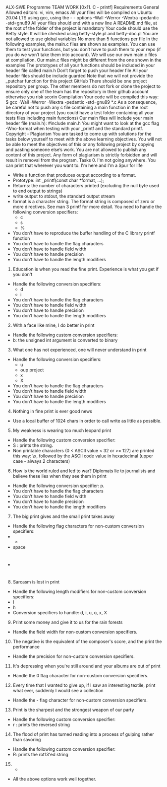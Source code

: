 ALX-SWE Programme TEAM WORK [0x11. C - printf]
Requirements
General
Allowed editors: vi, vim, emacs
All your files will be compiled on Ubuntu 20.04 LTS using gcc, using the - - options -Wall -Werror -Wextra -pedantic -std=gnu89
All your files should end with a new line
A README.md file, at the root of the folder of the project is mandatory
Your code should use the Betty style. It will be checked using betty-style.pl and betty-doc.pl
You are not allowed to use global variables
No more than 5 functions per file
In the following examples, the main.c files are shown as examples. You can use them to test your functions, but you don’t have to push them to your repo (if you do we won’t take them into account). We will use our own main.c files at compilation. Our main.c files might be different from the one shown in the examples
The prototypes of all your functions should be included in your header file called main.h
Don’t forget to push your header file
All your header files should be include guarded
Note that we will not provide the _putchar function for this project
GitHub
There should be one project repository per group. The other members do not fork or clone the project to ensure only one of the team has the repository in their github account otherwise you risk scorin
Compilation
Your code will be compiled this way:
$ gcc -Wall -Werror -Wextra -pedantic -std=gnu89 *.c
As a consequence, be careful not to push any c file containing a main function in the root directory of your project (you could have a test folder containing all your tests files including main functions)
Our main files will include your main header file (main.h): #include main.h
You might want to look at the gcc flag -Wno-format when testing with your _printf and the standard printf.
Copyright - Plagiarism
You are tasked to come up with solutions for the tasks below yourself to meet with the above learning objectives.
You will not be able to meet the objectives of this or any following project by copying and pasting someone else’s work.
You are not allowed to publish any content of this project.
Any form of plagiarism is strictly forbidden and will result in removal from the program.
Tasks
0. I'm not going anywhere. You can print that wherever you want to. I'm here and I'm a Spur for life
- Write a function that produces output according to a format.
- Prototype: int _printf(const char *format, ...);
- Returns: the number of characters printed (excluding the null byte used to end output to strings)
- write output to stdout, the standard output stream
- format is a character string. The format string is composed of zero or more directives. See man 3 printf for more detail. You need to handle the following conversion specifiers:
    - c
    - s
    - %
- You don’t have to reproduce the buffer handling of the C library printf function
- You don’t have to handle the flag characters
- You don’t have to handle field width
- You don’t have to handle precision
- You don’t have to handle the length modifiers
1. Education is when you read the fine print. Experience is what you get if you don't
- Handle the following conversion specifiers:
    - d
    - i
- You don’t have to handle the flag characters
- You don’t have to handle field width
- You don’t have to handle precision
- You don’t have to handle the length modifiers
2. With a face like mine, I do better in print
- Handle the following custom conversion specifiers:
- b: the unsigned int argument is converted to binary
3. What one has not experienced, one will never understand in print
- Handle the following conversion specifiers:
    - u
    - oup project
    - x
    - X
- You don’t have to handle the flag characters
- You don’t have to handle field width
- You don’t have to handle precision
- You don’t have to handle the length modifiers
4. Nothing in fine print is ever good news
- Use a local buffer of 1024 chars in order to call write as little as possible.
5. My weakness is wearing too much leopard print
- Handle the following custom conversion specifier:
- S : prints the string.
- Non printable characters (0 < ASCII value < 32 or >= 127) are printed this way: \x, followed by the ASCII code value in hexadecimal (upper case - always 2 characters)
6. How is the world ruled and led to war? Diplomats lie to journalists and believe these lies when they see them in print
- Handle the following conversion specifier: p.
- You don’t have to handle the flag characters
- You don’t have to handle field width
- You don’t have to handle precision
- You don’t have to handle the length modifiers
7. The big print gives and the small print takes away
- Handle the following flag characters for non-custom conversion specifiers:
- +
- space
- #
8. Sarcasm is lost in print
- Handle the following length modifiers for non-custom conversion specifiers:
- l
- h
- Conversion specifiers to handle: d, i, u, o, x, X
9. Print some money and give it to us for the rain forests
- Handle the field width for non-custom conversion specifiers.
10. The negative is the equivalent of the composer's score, and the print the performance
- Handle the precision for non-custom conversion specifiers.
11. It's depressing when you're still around and your albums are out of print
- Handle the 0 flag character for non-custom conversion specifiers.
12. Every time that I wanted to give up, if I saw an interesting textile, print what ever, suddenly I would see a collection
- Handle the - flag character for non-custom conversion specifiers.
13. Print is the sharpest and the strongest weapon of our party
- Handle the following custom conversion specifier:
- r : prints the reversed string
14. The flood of print has turned reading into a process of gulping rather than savoring
- Handle the following custom conversion specifier:
- R: prints the rot13'ed string
15. *
- All the above options work well together.
